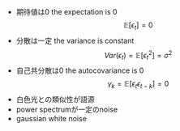 - 期待値は0 the expectation is 0
    $$
    \mathbb E[\epsilon_t] = 0
    $$
- 分散は一定 the variance is constant
    $$
    Var(\epsilon_t) = \mathbb E[\epsilon_t^2] = \sigma^2 
    $$
- 自己共分散は0 the autocovariance is 0
    $$
    \gamma_k = \mathbb E[\epsilon_t \epsilon_{t-k}] = 0
    $$
- 白色光との類似性が語源
- power spectrumが一定のnoise
- gaussian white noise